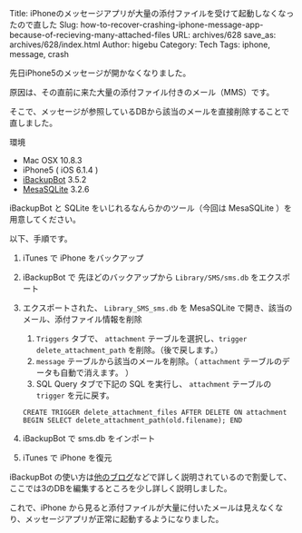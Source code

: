 Title: iPhoneのメッセージアプリが大量の添付ファイルを受けて起動しなくなったので直した
Slug: how-to-recover-crashing-iphone-message-app-because-of-recieving-many-attached-files
URL: archives/628
save_as: archives/628/index.html
Author: higebu
Category: Tech
Tags: iphone, message, crash

先日iPhone5のメッセージが開かなくなりました。

原因は、その直前に来た大量の添付ファイル付きのメール（MMS）です。

そこで、メッセージが参照しているDBから該当のメールを直接削除することで直しました。

環境

* Mac OSX 10.8.3
* iPhone5 ( iOS 6.1.4 )
* [iBackupBot](http://www.icopybot.com/itunes-backup-manager.htm) 3.5.2
* [MesaSQLite](http://www.desertsandsoftware.com/?page_id=99) 3.2.6

iBackupBot と SQLite をいじれるなんらかのツール（今回は MesaSQLite ）を用意してください。

以下、手順です。

1. iTunes で iPhone をバックアップ
2. iBackupBot で 先ほどのバックアップから `Library/SMS/sms.db` をエクスポート
3. エクスポートされた、 `Library_SMS_sms.db` を MesaSQLite で開き、該当のメール、添付ファイル情報を削除

    1. `Triggers` タブで、 `attachment` テーブルを選択し、`trigger delete_attachment_path` を削除。（後で戻します。）
    2. `message` テーブルから該当のメールを削除。（ `attachment` テーブルのデータも自動で消えます。 ）
    3. SQL Query タブで下記の SQL を実行し、 `attachment` テーブルの `trigger` を元に戻す。

    ```
    CREATE TRIGGER delete_attachment_files AFTER DELETE ON attachment BEGIN SELECT delete_attachment_path(old.filename); END
    ```

4.  iBackupBot で sms.db をインポート
5.  iTunes で iPhone を復元

iBackupBot の使い方は[他のブログ](http://iphone4tips.blog112.fc2.com/blog-entry-43.html)などで詳しく説明されているので割愛して、ここでは3のDBを編集するところを少し詳しく説明しました。

これで、iPhone から見ると添付ファイルが大量に付いたメールは見えなくなり、メッセージアプリが正常に起動するようになりました。
